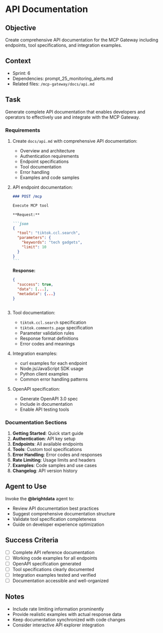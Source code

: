 # API Documentation

## Objective

Create comprehensive API documentation for the MCP Gateway including endpoints, tool specifications, and integration examples.

## Context

- Sprint: 6
- Dependencies: prompt_25_monitoring_alerts.md
- Related files: `/mcp-gateway/docs/api.md`

## Task

Generate complete API documentation that enables developers and operators to effectively use and integrate with the MCP Gateway.

### Requirements

1. Create `docs/api.md` with comprehensive API documentation:
   - Overview and architecture
   - Authentication requirements
   - Endpoint specifications
   - Tool documentation
   - Error handling
   - Examples and code samples
2. API endpoint documentation:

   ````markdown
   ### POST /mcp

   Execute MCP tool

   **Request:**

   ```json
   {
     "tool": "tiktok.ccl.search",
     "parameters": {
       "keywords": "tech gadgets",
       "limit": 10
     }
   }
   ```
   ````

   **Response:**

   ```json
   {
     "success": true,
     "data": [...],
     "metadata": {...}
   }
   ```

   ```

   ```

3. Tool documentation:
   - `tiktok.ccl.search` specification
   - `tiktok.comments.page` specification
   - Parameter validation rules
   - Response format definitions
   - Error codes and meanings
4. Integration examples:
   - curl examples for each endpoint
   - Node.js/JavaScript SDK usage
   - Python client examples
   - Common error handling patterns
5. OpenAPI specification:
   - Generate OpenAPI 3.0 spec
   - Include in documentation
   - Enable API testing tools

### Documentation Sections

1. **Getting Started**: Quick start guide
2. **Authentication**: API key setup
3. **Endpoints**: All available endpoints
4. **Tools**: Custom tool specifications
5. **Error Handling**: Error codes and responses
6. **Rate Limiting**: Usage limits and headers
7. **Examples**: Code samples and use cases
8. **Changelog**: API version history

## Agent to Use

Invoke the **@brightdata** agent to:

- Review API documentation best practices
- Suggest comprehensive documentation structure
- Validate tool specification completeness
- Guide on developer experience optimization

## Success Criteria

- [ ] Complete API reference documentation
- [ ] Working code examples for all endpoints
- [ ] OpenAPI specification generated
- [ ] Tool specifications clearly documented
- [ ] Integration examples tested and verified
- [ ] Documentation accessible and well-organized

## Notes

- Include rate limiting information prominently
- Provide realistic examples with actual response data
- Keep documentation synchronized with code changes
- Consider interactive API explorer integration
